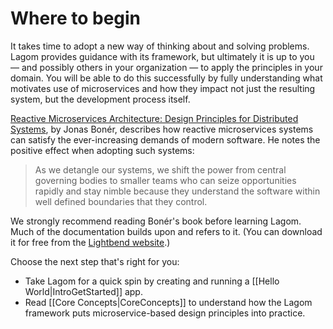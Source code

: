 # Where to begin

It takes time to adopt a new way of thinking about and solving problems. Lagom provides guidance with its framework, but ultimately it is up to you &#8212; and possibly others in your organization &#8212; to apply the principles in your domain. You will be able to do this successfully by fully understanding what motivates use of microservices and how they impact not just the resulting system, but the development process itself.

[Reactive Microservices Architecture: Design Principles for Distributed Systems](http://www.oreilly.com/programming/free/reactive-microservices-architecture.html), by Jonas Bonér, describes how reactive microservices systems can satisfy the ever-increasing demands of modern software. He notes the positive effect when adopting such systems:

> As we detangle our systems, we shift the power from central governing bodies to smaller teams who can seize opportunities rapidly and stay nimble because they understand the software within well defined boundaries that they control.

We strongly recommend reading Bonér's book before learning Lagom. Much of the documentation builds upon and refers to it. (You can download it for free from the [Lightbend website](https://www.lightbend.com/resources/e-books).)

Choose the next step that's right for you:

* Take Lagom for a quick spin by creating and running a [[Hello World|IntroGetStarted]] app.
* Read [[Core Concepts|CoreConcepts]] to understand how the Lagom framework puts microservice-based design principles into practice.
